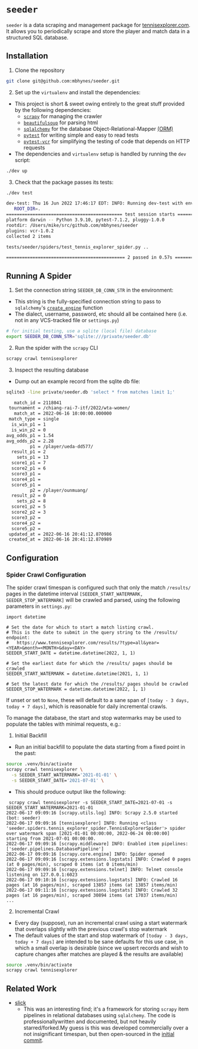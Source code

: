 # `seeder`

`seeder` is a data scraping and management package for [tennisexplorer.com](https://www.tennisexplorer.com).
It allows you to periodically scrape and store the player and match data in a structured SQL database.

## Installation

1. Clone the repository
```bash
git clone git@github.com:mbhynes/seeder.git
```

2. Set up the `virtualenv` and install the dependencies:

  - This project is short & sweet owing entirely to the great stuff provided by the following dependencies:
    - [`scrapy`](https://scrapy.org/) for managing the crawler
    - [`beautifulsoup`](https://www.crummy.com/software/BeautifulSoup/bs4/doc/) for parsing html
    - [`sqlalchemy`](https://www.sqlalchemy.org/) for the database Object-Relational-Mapper [(ORM)](https://en.wikipedia.org/wiki/Object%E2%80%93relational_mapping)
    - [`pytest`](https://docs.pytest.org/en/7.1.x/) for writing simple and easy to read tests 
    - [`pytest-vcr`](https://pytest-vcr.readthedocs.io/en/latest/) for simplifying the testing of code that depends on HTTP requests
  - The dependencies and `virtualenv` setup is handled by running the `dev` script:

```bash
./dev up
```

3. Check that the package passes its tests:

```bash
./dev test

dev-test: Thu 16 Jun 2022 17:46:17 EDT: INFO: Running dev-test with env:
   ROOT_DIR=.
============================================ test session starts =============================================
platform darwin -- Python 3.9.10, pytest-7.1.2, pluggy-1.0.0
rootdir: /Users/mike/src/github.com/mbhynes/seeder
plugins: vcr-1.0.2
collected 2 items

tests/seeder/spiders/test_tennis_explorer_spider.py ..                                                 [100%]

============================================= 2 passed in 0.57s ==============================================
```

## Running A Spider

1. Set the connection string `SEEDER_DB_CONN_STR` in the environment:

  - This string is the fully-specified connection string to pass to `sqlalchemy`'s [`create_engine`](https://docs.sqlalchemy.org/en/14/core/engines.html#sqlalchemy.create_engine) function
  - The dialect, username, password, etc should all be contained here (i.e. not in any VCS-tracked file or `settings.py`)
```bash
# for initial testing, use a sqlite (local file) database
export SEEDER_DB_CONN_STR='sqlite:///private/seeder.db' 
```

2. Run the spider with the `scrapy` CLI

```bash
scrapy crawl tennisexplorer
```

3. Inspect the resulting database

 - Dump out an example record from the sqlite db file:
```bash
sqlite3 -line private/seeder.db 'select * from matches limit 1;'

   match_id = 2118041
 tournament = /chiang-rai-7-itf/2022/wta-women/
   match_at = 2022-06-16 10:00:00.000000
 match_type = single
  is_win_p1 = 1
  is_win_p2 = 0
avg_odds_p1 = 1.54
avg_odds_p2 = 2.28
         p1 = /player/ueda-dd577/
  result_p1 = 2
    sets_p1 = 13
  score1_p1 = 7
  score2_p1 = 6
  score3_p1 =
  score4_p1 =
  score5_p1 =
         p2 = /player/ounmuang/
  result_p2 = 0
    sets_p2 = 8
  score1_p2 = 5
  score2_p2 = 3
  score3_p2 =
  score4_p2 =
  score5_p2 =
 updated_at = 2022-06-16 20:41:12.870986
 created_at = 2022-06-16 20:41:12.870989
```

## Configuration

### Spider Crawl Configuration

The spider crawl timespan is configured such that only the match `/results/` pages in the datetime interval `[SEEDER_START_WATERMARK, SEEDER_STOP_WATERMARK]` will be crawled and parsed, using the following parameters in `settings.py`:
```
import datetime

# Set the date for which to start a match listing crawl.
# This is the date to submit in the query string to the /results/ endpoint:
#   https://www.tennisexplorer.com/results/?type=all&year=<YEAR>&month=<MONTH>&day=<DAY>
SEEDER_START_DATE = datetime.datetime(2022, 1, 1) 

# Set the earliest date for which the /results/ pages should be crawled
SEEDER_START_WATERMARK = datetime.datetime(2021, 1, 1) 

# Set the latest date for which the /results/ pages should be crawled
SEEDER_STOP_WATERMARK = datetime.datetime(2022, 1, 1) 
```

If unset or set to `None`, these will default to a sane span of `[today - 3 days, today + 7 days]`, which is reasonable for daily incremental crawls.

To manage the database, the start and stop watermarks may be used to populate the tables with minimal requests, e.g.:

1. Initial Backfill

  - Run an initial backfill to populate the data starting from a fixed point in the past:

```bash
source .venv/bin/activate
scrapy crawl tennisexplorer \
  -s SEEDER_START_WATERMARK='2021-01-01' \
  -s SEEDER_START_DATE='2021-07-01' \
```
  
  - This should produce output like the following:

```
 scrapy crawl tennisexplorer -s SEEDER_START_DATE=2021-07-01 -s SEEDER_START_WATERMARK=2021-01-01
2022-06-17 09:09:16 [scrapy.utils.log] INFO: Scrapy 2.5.0 started (bot: seeder)
2022-06-17 09:09:16 [tennisexplorer] INFO: Running <class 'seeder.spiders.tennis_explorer_spider.TennisExplorerSpider'> spider over watermark span [2021-01-01 00:00:00, 2022-06-24 00:00:00] starting from 2021-07-01 00:00:00.
2022-06-17 09:09:16 [scrapy.middleware] INFO: Enabled item pipelines:
['seeder.pipelines.DatabasePipeline']
2022-06-17 09:09:16 [scrapy.core.engine] INFO: Spider opened
2022-06-17 09:09:16 [scrapy.extensions.logstats] INFO: Crawled 0 pages (at 0 pages/min), scraped 0 items (at 0 items/min)
2022-06-17 09:09:16 [scrapy.extensions.telnet] INFO: Telnet console listening on 127.0.0.1:6023
2022-06-17 09:10:16 [scrapy.extensions.logstats] INFO: Crawled 16 pages (at 16 pages/min), scraped 13857 items (at 13857 items/min)
2022-06-17 09:11:16 [scrapy.extensions.logstats] INFO: Crawled 32 pages (at 16 pages/min), scraped 30894 items (at 17037 items/min)
...
```

  
2. Incremental Crawl

  - Every day (suppose), run an incremental crawl using a start watermark that overlaps slightly with the previous crawl's stop watermark
  - The default values of the start and stop watermark of `[today - 3 days, today + 7 days]` are intended to be sane defaults for this use case, in which a small overlap is desirable (since we upsert records and wish to capture changes after matches are played & the results are available)

```bash
source .venv/bin/activate
scrapy crawl tennisexplorer
```


## Related Work

- [slick](https://github.com/underscorenygren/slick)
  - This was an interesting find; it's a framework for storing `scrapy` item pipelines in relational databases using `sqlalchemy`. The code is professionallywritten and documented, but not heavily starred/forked.My guess is this was developed commercially over a not insignificant timespan, but then open-sourced in the [initial commit](https://github.com/underscorenygren/slick/commit/c90b9a1383a9afaaa80adedf6598f5180152d926).
